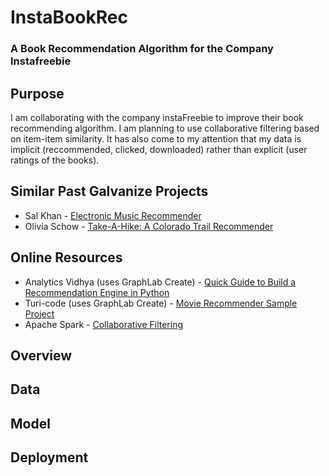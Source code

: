 # InstaBookRec  
### A Book Recommendation Algorithm for the Company Instafreebie

## Purpose

I am collaborating with the company instaFreebie to improve their book recommending algorithm.  I am planning to use collaborative filtering based on item-item similarity.  It has also come to my attention that my data is implicit (reccommended, clicked, downloaded) rather than explicit (user ratings of the books).

## Similar Past Galvanize Projects

* Sal Khan - [Electronic Music Recommender](https://github.com/salmank09/musicrecommender)
* Olivia Schow - [Take-A-Hike: A Colorado Trail Recommender](https://github.com/oschow/take-a-hike)


## Online Resources

* Analytics Vidhya (uses GraphLab Create) - [Quick Guide to Build a Recommendation Engine in Python](https://www.analyticsvidhya.com/blog/2016/06/quick-guide-build-recommendation-engine-python/)
* Turi-code (uses GraphLab Create) - [Movie Recommender Sample Project](https://github.com/turi-code/sample-movie-recommender)
* Apache Spark - [Collaborative Filtering](https://spark.apache.org/docs/latest/ml-collaborative-filtering.html)

## Overview

## Data

## Model

## Deployment
